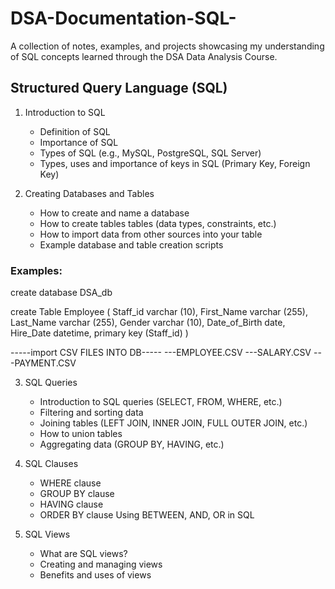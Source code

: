 # DSA-Documentation-SQL-
A collection of notes, examples, and projects showcasing my understanding of SQL concepts learned through the DSA Data Analysis Course.
## Structured Query Language (SQL)
1. Introduction to SQL
    - Definition of SQL
    - Importance of SQL
    - Types of SQL (e.g., MySQL, PostgreSQL, SQL Server)
    - Types, uses and importance of keys in SQL (Primary Key, Foreign Key)

2. Creating Databases and Tables
    - How to create and name a database
    - How to create tables tables (data types, constraints, etc.)
    - How to import data from other sources into your table
    - Example database and table creation scripts
###  Examples: 
create database DSA_db

create Table Employee (
Staff_id varchar (10),
First_Name varchar (255),
Last_Name varchar (255),
Gender varchar (10),
Date_of_Birth date,
Hire_Date datetime,
primary key (Staff_id)
)

-----import CSV FILES INTO DB-----
---EMPLOYEE.CSV
---SALARY.CSV
---PAYMENT.CSV

3. SQL Queries
    - Introduction to SQL queries (SELECT, FROM, WHERE, etc.)
    - Filtering and sorting data
    - Joining tables (LEFT JOIN, INNER JOIN, FULL OUTER JOIN, etc.)
    - How to union tables
    - Aggregating data (GROUP BY, HAVING, etc.)

4. SQL Clauses
    - WHERE clause
    - GROUP BY clause
    - HAVING clause
    - ORDER BY clause
      Using BETWEEN, AND, OR in SQL

5. SQL Views
    - What are SQL views?
    - Creating and managing views
    - Benefits and uses of views
  

